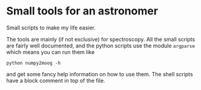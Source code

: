 Small tools for an astronomer
=============================

Small scripts to make my life easier.

The tools are mainly (if not exclusive) for spectroscopy. All the small scripts
are fairly well documented, and the python scripts use the module `argparse`
which means you can run them like

    python numpy2moog -h

and get some fancy help information on how to use them. The shell scripts have
a block comment in top of the file.



